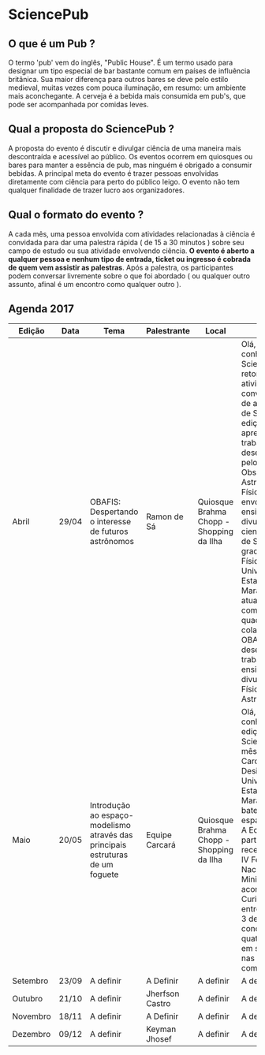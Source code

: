 # SciencePub


## O que é um Pub ?

O termo 'pub' vem do inglês, "Public House". É um termo usado para designar um tipo especial de bar bastante comum em países de influência britânica.
Sua maior diferença para outros bares se deve pelo estilo medieval, muitas vezes com pouca iluminação, em resumo: um ambiente mais aconchegante. A cerveja é a bebida mais consumida em pub's, que pode ser acompanhada por comidas leves.

## Qual a proposta do SciencePub ?

A proposta do evento é discutir e divulgar ciência de uma maneira mais descontraída e acessível ao público. Os eventos ocorrem em quiosques ou bares para manter a essência de pub, mas ninguém é obrigado a consumir bebidas. A principal meta do evento é trazer pessoas envolvidas diretamente com ciência para perto do público leigo. O evento não tem qualquer finalidade de trazer lucro aos organizadores.

## Qual o formato do evento ?

A cada mês, uma pessoa envolvida com atividades relacionadas à ciência é convidada para dar uma palestra rápida ( de 15 a 30 minutos ) sobre seu campo de estudo ou sua atividade envolvendo ciência. **O evento é aberto a qualquer pessoa e nenhum tipo de entrada, ticket ou ingresso é cobrada de quem vem assistir as palestras**. Após a palestra, os participantes podem conversar livremente sobre o que foi abordado ( ou qualquer outro assunto, afinal é um encontro como qualquer outro ).

## Agenda 2017

| Edição   | Data   |          Tema            |     Palestrante   | Local                                      | Descrição |
|----------|--------|--------------------------|-------------------|--------------------------------------------|-----------|
| Abril  | 29/04  | OBAFIS: Despertando o interesse de futuros astrônomos   | Ramon de Sá     | Quiosque Brahma Chopp - Shopping da Ilha |  Olá, amantes do conhecimento ! O SciencePub está retomando as atividades e o convidado do mês de abril é Ramon de Sá ! Nesta edição ele apresentará os trabalhos desenvolvidos pelo OBAFIS ( Observatório Astronômico de Física ) na Uema envolvendo ensino, pesquisa e divulgação científica. Ramon de Sá é graduando em Física pela Universidade Estadual do Maranhão e atualmente integra como bolsista o quadro de colaboradores do OBAFIS, onde desenvolve trabalhos no ensino e divulgação de Física e Astronomia.  |
| Maio  | 20/05  | Introdução ao espaço-modelismo através das principais estruturas de um foguete  | Equipe Carcará  | Quiosque Brahma Chopp - Shopping da Ilha |  Olá, amantes do conhecimento ! A edição do SciencePub deste mês traz a equipe Carcará Rocket Design, da Universidade Estadual do Maranhão para um bate-papo sobre espaçomodelismo. A Equipe Carcará participou recentemente do IV Festival Nacional de Minifoguetes, que aconteceu em Curitiba (PR), entre 29 de abril e 3 de maio, conquistando quatro premiações em seis categorias nas quais competiu.  |
| Setembro | 23/09 | A definir | A Definir | A definir | A definir |
| Outubro | 21/10 | A definir | Jherfson Castro | A definir | A definir |
| Novembro | 18/11 | A definir | A Definir | A definir | A definir |
| Dezembro | 09/12 | A definir | Keyman Jhosef | A definir | A definir |
